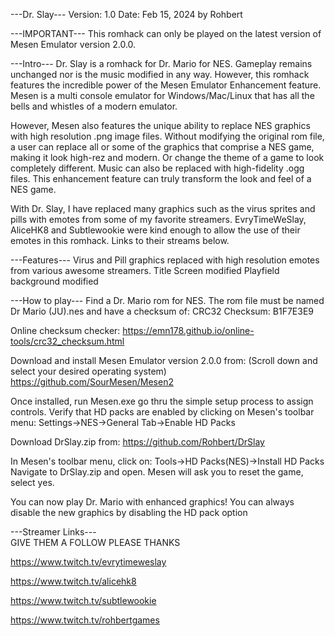 ---Dr. Slay---
Version: 1.0
Date: Feb 15, 2024
by Rohbert

---IMPORTANT---
This romhack can only be played on the latest version of Mesen Emulator version 2.0.0. 

---Intro---
Dr. Slay is a romhack for Dr. Mario for NES. Gameplay remains unchanged nor is the music modified in any way. However, this romhack features the incredible power of the Mesen Emulator Enhancement feature. 
Mesen is a multi console emulator for Windows/Mac/Linux that has all the bells and whistles of a modern emulator. 

However, Mesen also features the unique ability to replace NES graphics with high resolution .png image files. Without modifying the original rom file, a user can replace all or some of the graphics that comprise a NES game, making it look high-rez and modern. Or change the theme of a game to look completely different. Music can also be replaced with high-fidelity .ogg files. This enhancement feature can truly transform the look and feel of a NES game.

With Dr. Slay, I have replaced many graphics such as the virus sprites and pills with emotes from some of my favorite streamers. EvryTimeWeSlay, AliceHK8 and Subtlewookie were kind enough to allow the use of their emotes in this romhack. Links to their streams below.

---Features---
Virus and Pill graphics replaced with high resolution emotes from various awesome streamers. 
Title Screen modified
Playfield background modified

---How to play---
Find a Dr. Mario rom for NES. The rom file must be named Dr Mario (JU).nes and have a checksum of:
CRC32 Checksum: B1F7E3E9

Online checksum checker:
https://emn178.github.io/online-tools/crc32_checksum.html

Download and install Mesen Emulator version 2.0.0  from:
(Scroll down and select your desired operating system)
https://github.com/SourMesen/Mesen2

Once installed, run Mesen.exe go thru the simple setup process to assign controls. 
Verify that HD packs are enabled by clicking on Mesen's toolbar menu: 
Settings->NES->General Tab->Enable HD Packs

Download DrSlay.zip from:
https://github.com/Rohbert/DrSlay

In Mesen's toolbar menu, click on: Tools->HD Packs(NES)->Install HD Packs
Navigate to DrSlay.zip and open. 
Mesen will ask you to reset the game, select yes. 

You can now play Dr. Mario with enhanced graphics! You can always disable the new graphics by disabling the HD pack option

---Streamer Links---  
GIVE THEM A FOLLOW PLEASE THANKS

https://www.twitch.tv/evrytimeweslay

https://www.twitch.tv/alicehk8

https://www.twitch.tv/subtlewookie

https://www.twitch.tv/rohbertgames
